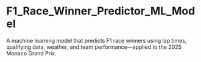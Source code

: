 # F1_Race_Winner_Predictor_ML_Model
A machine learning model that predicts F1 race winners using lap times, qualifying data, weather, and team performance—applied to the 2025 Monaco Grand Prix.
